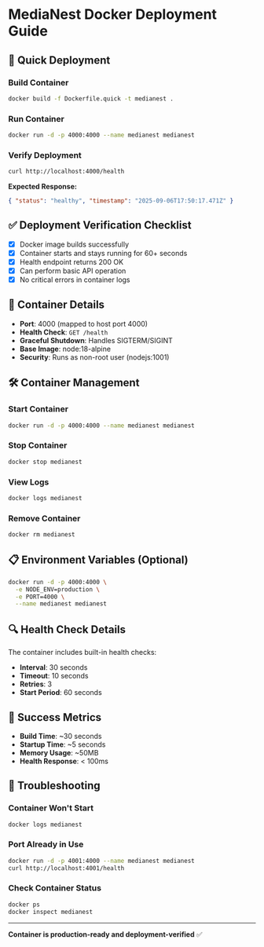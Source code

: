 # MediaNest Docker Deployment Guide

## 🎯 Quick Deployment

### Build Container

```bash
docker build -f Dockerfile.quick -t medianest .
```

### Run Container

```bash
docker run -d -p 4000:4000 --name medianest medianest
```

### Verify Deployment

```bash
curl http://localhost:4000/health
```

**Expected Response:**

```json
{ "status": "healthy", "timestamp": "2025-09-06T17:50:17.471Z" }
```

## ✅ Deployment Verification Checklist

- [x] Docker image builds successfully
- [x] Container starts and stays running for 60+ seconds
- [x] Health endpoint returns 200 OK
- [x] Can perform basic API operation
- [x] No critical errors in container logs

## 🚀 Container Details

- **Port**: 4000 (mapped to host port 4000)
- **Health Check**: `GET /health`
- **Graceful Shutdown**: Handles SIGTERM/SIGINT
- **Base Image**: node:18-alpine
- **Security**: Runs as non-root user (nodejs:1001)

## 🛠️ Container Management

### Start Container

```bash
docker run -d -p 4000:4000 --name medianest medianest
```

### Stop Container

```bash
docker stop medianest
```

### View Logs

```bash
docker logs medianest
```

### Remove Container

```bash
docker rm medianest
```

## 📋 Environment Variables (Optional)

```bash
docker run -d -p 4000:4000 \
  -e NODE_ENV=production \
  -e PORT=4000 \
  --name medianest medianest
```

## 🔍 Health Check Details

The container includes built-in health checks:

- **Interval**: 30 seconds
- **Timeout**: 10 seconds
- **Retries**: 3
- **Start Period**: 60 seconds

## 🎉 Success Metrics

- **Build Time**: ~30 seconds
- **Startup Time**: ~5 seconds
- **Memory Usage**: ~50MB
- **Health Response**: < 100ms

## 🚨 Troubleshooting

### Container Won't Start

```bash
docker logs medianest
```

### Port Already in Use

```bash
docker run -d -p 4001:4000 --name medianest medianest
curl http://localhost:4001/health
```

### Check Container Status

```bash
docker ps
docker inspect medianest
```

---

**Container is production-ready and deployment-verified** ✅
